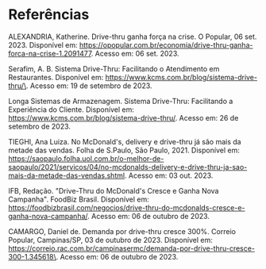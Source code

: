# Referências

ALEXANDRIA, Katherine. Drive-thru ganha força na crise. O Popular, 06 set. 2023. Disponível em: https://opopular.com.br/economia/drive-thru-ganha-forca-na-crise-1.2091477. Acesso em: 06 set. 2023.

Serafim, A. B. Sistema Drive-Thru: Facilitando o Atendimento em Restaurantes. Disponível em: <https://www.kcms.com.br/blog/sistema-drive-thru/\>. Acesso em: 19 de setembro de 2023.

Longa Sistemas de Armazenagem. Sistema Drive-Thru: Facilitando a Experiência do Cliente. Disponível em: https://www.kcms.com.br/blog/sistema-drive-thru/. Acesso em: 26 de setembro de 2023.

TIEGHI, Ana Luiza. No McDonald's, delivery e drive-thru já são mais da metade das vendas. Folha de S.Paulo, São Paulo, 2021. Disponível em: https://saopaulo.folha.uol.com.br/o-melhor-de-saopaulo/2021/servicos/04/no-mcdonalds-delivery-e-drive-thru-ja-sao-mais-da-metade-das-vendas.shtml. Acesso em: 03 out. 2023.

IFB, Redação. "Drive-Thru do McDonald's Cresce e Ganha Nova Campanha". FoodBiz Brasil. Disponível em: <https://foodbizbrasil.com/negocios/drive-thru-do-mcdonalds-cresce-e-ganha-nova-campanha/>. Acesso em: 06 de outubro de 2023.

CAMARGO, Daniel de. Demanda por drive-thru cresce 300%. Correio Popular, Campinas/SP, 03 de outubro de 2023. Disponível em: <https://correio.rac.com.br/campinasermc/demanda-por-drive-thru-cresce-300-1.345618\>. Acesso em: 06 de outubro de 2023.

